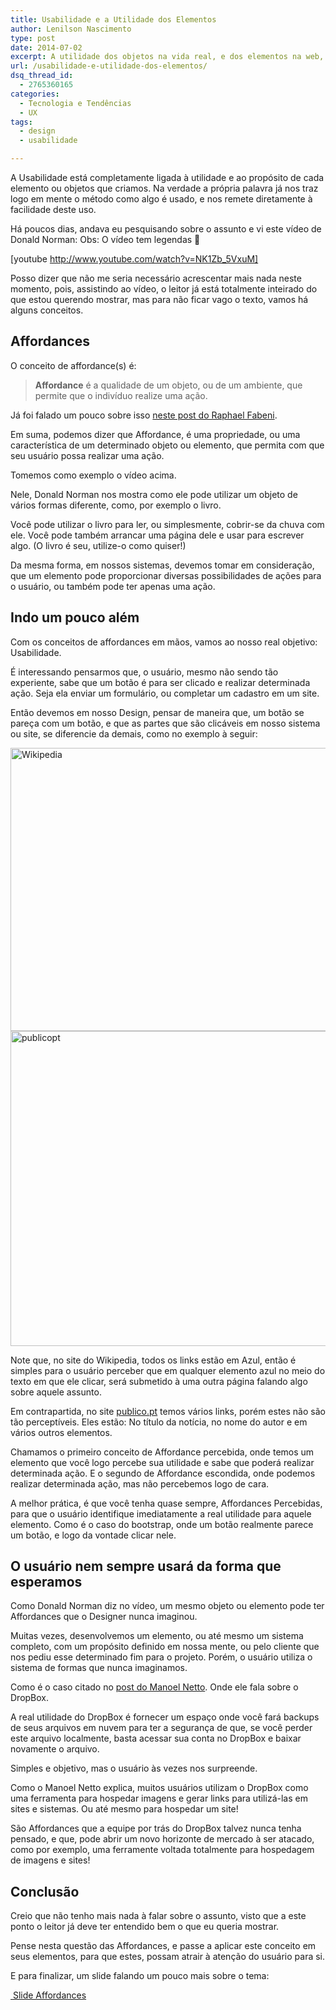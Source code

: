 ```yaml
---
title: Usabilidade e a Utilidade dos Elementos
author: Lenilson Nascimento
type: post
date: 2014-07-02
excerpt: A utilidade dos objetos na vida real, e dos elementos na web, vão muito além do que o criador imaginou. Já parou pra pensar nisso?
url: /usabilidade-e-utilidade-dos-elementos/
dsq_thread_id:
  - 2765360165
categories:
  - Tecnologia e Tendências
  - UX
tags:
  - design
  - usabilidade

---
```

A Usabilidade está completamente ligada à utilidade e ao propósito de cada elemento ou objetos que criamos. Na verdade a própria palavra já nos traz logo em mente o método como algo é usado, e nos remete diretamente à facilidade deste uso.

Há poucos dias, andava eu pesquisando sobre o assunto e vi este vídeo de Donald Norman: Obs: O vídeo tem legendas 🙂

[youtube http://www.youtube.com/watch?v=NK1Zb_5VxuM]

Posso dizer que não me seria necessário acrescentar mais nada neste momento, pois, assistindo ao vídeo, o leitor já está totalmente inteirado do que estou querendo mostrar, mas para não ficar vago o texto, vamos há alguns conceitos.

## Affordances

O conceito de affordance(s) é:

> **Affordance** é a qualidade de um objeto, ou de um ambiente, que permite que o indivíduo realize uma ação.

Já foi falado um pouco sobre isso [neste post do Raphael Fabeni][1].

Em suma, podemos dizer que Affordance, é uma propriedade, ou uma característica de um determinado objeto ou elemento, que permita com que seu usuário possa realizar uma ação.

Tomemos como exemplo o vídeo acima.

Nele, Donald Norman nos mostra como ele pode utilizar um objeto de vários formas diferente, como, por exemplo o livro.

Você pode utilizar o livro para ler, ou simplesmente, cobrir-se da chuva com ele. Você pode também arrancar uma página dele e usar para escrever algo. (O livro é seu, utilize-o como quiser!)

Da mesma forma, em nossos sistemas, devemos tomar em consideração, que um elemento pode proporcionar diversas possibilidades de ações para o usuário, ou também pode ter apenas uma ação.

## Indo um pouco além

Com os conceitos de affordances em mãos, vamos ao nosso real objetivo: Usabilidade.

É interessando pensarmos que, o usuário, mesmo não sendo tão experiente, sabe que um botão é para ser clicado e realizar determinada ação. Seja ela enviar um formulário, ou completar um cadastro em um site.

Então devemos em nosso Design, pensar de maneira que, um botão se pareça com um botão, e que as partes que são clicáveis em nosso sistema ou site, se diferencie da demais, como no exemplo à seguir:

<img class="alignnone size-full wp-image-43022" src="http://tableless.com.br/wp-content/uploads/2014/06/wikipedia.jpg" alt="Wikipedia" width="1150" height="453" srcset="uploads/2014/06/wikipedia.jpg 1150w, uploads/2014/06/wikipedia-400x157.jpg 400w" sizes="(max-width: 1150px) 100vw, 1150px" />

<img class="alignnone size-full wp-image-43024" src="http://tableless.com.br/wp-content/uploads/2014/06/publicopt.jpg" alt="publicopt" width="781" height="504" srcset="uploads/2014/06/publicopt.jpg 781w, uploads/2014/06/publicopt-400x258.jpg 400w" sizes="(max-width: 781px) 100vw, 781px" />

Note que, no site do Wikipedia, todos os links estão em Azul, então é simples para o usuário perceber que em qualquer elemento azul no meio do texto em que ele clicar, será submetido à uma outra página falando algo sobre aquele assunto.

Em contrapartida, no site <a title="publico.pt" href="http://www.publico.pt/" target="_blank">publico.pt</a> temos vários links, porém estes não são tão perceptíveis. Eles estão: No título da notícia, no nome do autor e em vários outros elementos.

Chamamos o primeiro conceito de Affordance percebida, onde temos um elemento que você logo percebe sua utilidade e sabe que poderá realizar determinada ação. E o segundo de Affordance escondida, onde podemos realizar determinada ação, mas não percebemos logo de cara.

A melhor prática, é que você tenha quase sempre, Affordances Percebidas, para que o usuário identifique imediatamente a real utilidade para aquele elemento. Como é o caso do bootstrap, onde um botão realmente parece um botão, e logo da vontade clicar nele.

## O usuário nem sempre usará da forma que esperamos

Como Donald Norman diz no vídeo, um mesmo objeto ou elemento pode ter Affordances que o Designer nunca imaginou.

Muitas vezes, desenvolvemos um elemento, ou até mesmo um sistema completo, com um propósito definido em nossa mente, ou pelo cliente que nos pediu esse determinado fim para o projeto. Porém, o usuário utiliza o sistema de formas que nunca imaginamos.

Como é o caso citado no [post do Manoel Netto][2]. Onde ele fala sobre o DropBox.

A real utilidade do DropBox é fornecer um espaço onde você fará backups de seus arquivos em nuvem para ter a segurança de que, se você perder este arquivo localmente, basta acessar sua conta no DropBox e baixar novamente o arquivo.

Simples e objetivo, mas o usuário às vezes nos surpreende.

Como o Manoel Netto explica, muitos usuários utilizam o DropBox como uma ferramenta para hospedar imagens e gerar links para utilizá-las em sites e sistemas. Ou até mesmo para hospedar um site!

São Affordances que a equipe por trás do DropBox talvez nunca tenha pensado, e que, pode abrir um novo horizonte de mercado à ser atacado, como por exemplo, uma ferramente voltada totalmente para hospedagem de imagens e sites!

## Conclusão

Creio que não tenho mais nada à falar sobre o assunto, visto que a este ponto o leitor já deve ter entendido bem o que eu queria mostrar.

Pense nesta questão das Affordances, e passe a aplicar este conceito em seus elementos, para que estes, possam atrair à atenção do usuário para si.

E para finalizar, um slide falando um pouco mais sobre o tema:

<a title="Slide Affordances" href="http://pt.slideshare.net/ivogomes/affordance-5740794" target="_blank"> Slide Affordances</a>

 [1]: http://tableless.com.br/transicoes-inteligentes-na-experiencia-usuario/ "neste post do Raphael Fabeni"
 [2]: http://tableless.com.br/cinco-tipos-de-aplicativos-que-voce-deveria-usar-corretamente/ "Cinco tipos de aplicativos que você deveria usar corretamente"